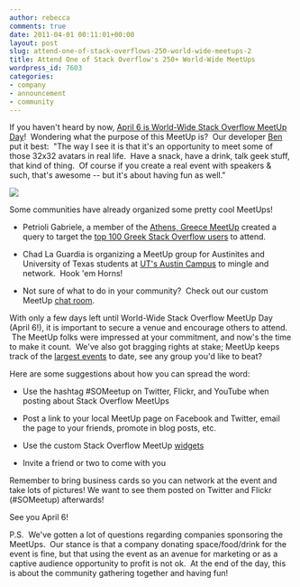 ```yaml
---
author: rebecca
comments: true
date: 2011-04-01 00:11:01+00:00
layout: post
slug: attend-one-of-stack-overflows-250-world-wide-meetups-2
title: Attend One of Stack Overflow's 250+ World-Wide MeetUps
wordpress_id: 7603
categories:
- company
- announcement
- community
---
```


If you haven't heard by now, [April 6 is World-Wide Stack Overflow MeetUp Day](http://blog.stackoverflow.com/2011/03/stack-overflow-meetups-april-6/)!  Wondering what the purpose of this MeetUp is?  Our developer [Ben](http://stackoverflow.com/users/115866/balpha) put it best:  "The way I see it is that it's an opportunity to meet some of those 32x32 avatars in real life.  Have a snack, have a drink, talk geek stuff, that kind of thing.  Of course if you create a real event with speakers & such, that's awesome -- but it's about having fun as well."

[![](/blog/images/2011-04-01-attend-one-of-stack-overflows-250-world-wide-meetups-2/stack-overflow-meetups-256.png)](http://www.meetup.com/stackoverflow/)

Some communities have already organized some pretty cool MeetUps!



	
  * Petrioli Gabriele, a member of the [Athens, Greece MeetUp](http://www.meetup.com/stackoverflow/athens-gr/83942) created a query to target the [top 100 Greek Stack Overflow users](http://data.stackexchange.com/stackoverflow/qe/1157/top-100-users-from-greece) to attend.

	
  * Chad La Guardia is organizing a MeetUp group for Austinites and University of Texas students at [UT's Austin Campus](http://www.meetup.com/stackoverflow/university-of-texas/84026) to mingle and network.  Hook 'em Horns!

	
  * Not sure of what to do in your community?  Check out our custom MeetUp [chat room](http://chat.stackoverflow.com/rooms/632/worldwide-meetup-day).



With only a few days left until World-Wide Stack Overflow MeetUp Day (April 6!), it is important to secure a venue and encourage others to attend.  The MeetUp folks were impressed at your commitment, and now's the time to make it count.  We've also got bragging rights at stake; MeetUp keeps track of the [largest events](http://www.meetup.com/everywhere/) to date, see any group you'd like to beat?

Here are some suggestions about how you can spread the word:





  * Use the hashtag #SOMeetup on Twitter, Flickr, and YouTube when posting about Stack Overflow MeetUps


  * Post a link to your local MeetUp page on Facebook and Twitter, email the page to your friends, promote in blog posts, etc.


  * Use the custom Stack Overflow MeetUp [widgets](http://www.meetup.com/stackoverflow/widgets)


  * Invite a friend or two to come with you



Remember to bring business cards so you can network at the event and take lots of pictures! We want to see them posted on Twitter and Flickr (#SOMeetup) afterwards!

See you April 6!

P.S.  We've gotten a lot of questions regarding companies sponsoring the MeetUps.  Our stance is that a company donating space/food/drink for the event is fine, but that using the event as an avenue for marketing or as a captive audience opportunity to profit is not ok.  At the end of the day, this is about the community gathering together and having fun!

